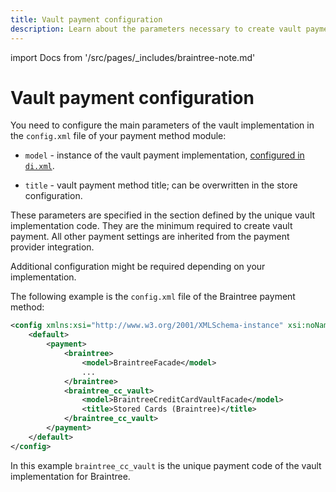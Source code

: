 ```yaml
---
title: Vault payment configuration
description: Learn about the parameters necessary to create vault payment.
---
```


import Docs from '/src/pages/_includes/braintree-note.md'

<Docs />

# Vault payment configuration

You need to configure the main parameters of the vault implementation in the `config.xml` file of your payment method module:

-  `model` - instance of the vault payment implementation, [configured in `di.xml`](vault-di.md).

-  `title` - vault payment method title; can be overwritten in the store configuration.

These parameters are specified in the section defined by the unique vault implementation code. They are the minimum required to create vault payment. All other payment settings are inherited from the payment provider integration.

Additional configuration might be required depending on your implementation.

The following example is the `config.xml` file of the Braintree payment method:

```xml
<config xmlns:xsi="http://www.w3.org/2001/XMLSchema-instance" xsi:noNamespaceSchemaLocation="urn:magento:module:Magento_Store:etc/config.xsd">
    <default>
        <payment>
            <braintree>
                <model>BraintreeFacade</model>
                ...
            </braintree>
            <braintree_cc_vault>
                <model>BraintreeCreditCardVaultFacade</model>
                <title>Stored Cards (Braintree)</title>
            </braintree_cc_vault>
        </payment>
    </default>
</config>
```

In this example `braintree_cc_vault` is the unique payment code of the vault implementation for Braintree.

